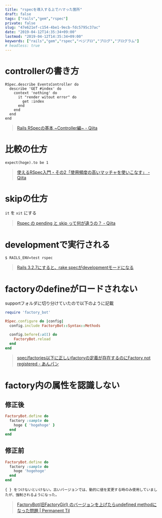 ```yaml
---
title: "rspecを導入する上でハマった箇所"
draft: false
tags: ["rails","gem","rspec"]
private: false
slug: "47e621ef-c154-4be1-9ecb-fdc5795c37ac"
date: "2019-04-12T14:35:34+09:00"
lastmod: "2019-04-12T14:35:34+09:00"
keywords: ["rails","gem","rspec","ベジプロ","プログ","プログラム"]
# headless: true
---
```


# controllerの書き方
```
RSpec.describe EventsController do
  describe 'GET #index' do
    context 'nothing' do
      it "render witout error" do
        get :index
      end
    end
  end
end
```

>[Rails RSpecの基本 ~Controller編~ - Qiita](https://qiita.com/shizuma/items/84e07e558abd6593df15)

# 比較の仕方
```
expect(hoge).to be 1
```
> [使えるRSpec入門・その2「使用頻度の高いマッチャを使いこなす」 - Qiita](https://qiita.com/jnchito/items/2e79a1abe7cd8214caa5)

# skipの仕方
`it` を `xit` にする

> [Rspec の pending と skip って何が違うの？ - Qiita](https://qiita.com/tyamagu2/items/fe75ebfcfd643d3d760d)

# developmentで実行される
```
$ RAILS_ENV=test rspec
```

> [Rails 3.2.7にすると、rake specがdevelopmentモードになる](https://techracho.bpsinc.jp/baba/2012_07_27/5900)

# factoryのdefineがロードされない
supportフォルダに切り分けていたので以下のように記載
```rb:spec/support/factory_bot.rb
require 'factory_bot'

RSpec.configure do |config|
  config.include FactoryBot::Syntax::Methods

  config.before(:all) do
    FactoryBot.reload
  end
end
```

> [spec/factories以下に正しいfactoryの定義が存在するのにFactory not registered - あんパン](https://masawada.hatenablog.jp/entry/2018/01/06/012845)

# factory内の属性を認識しない
## 修正後
```rb:spec/factories/sample.rb
FactoryBot.define do
  factory :sample do
    hoge { 'hogehoge' }
  end
end
```

## 修正前
```rb:spec/factories/sample.rb
FactoryBot.define do
  factory :sample do
    hoge 'hogehoge'
  end
end
```
```!
{ } をつけないといけない。古いバージョンでは、動的に値を変更する時のみ使用していましたが、強制されるようになった。
```

> [FactoryBot(旧FactoryGirl) のバージョンを上げたらundefined methodになった問題 | Permanent Til](https://permanent-til-me.ssl-netowl.jp/archives/2516)
